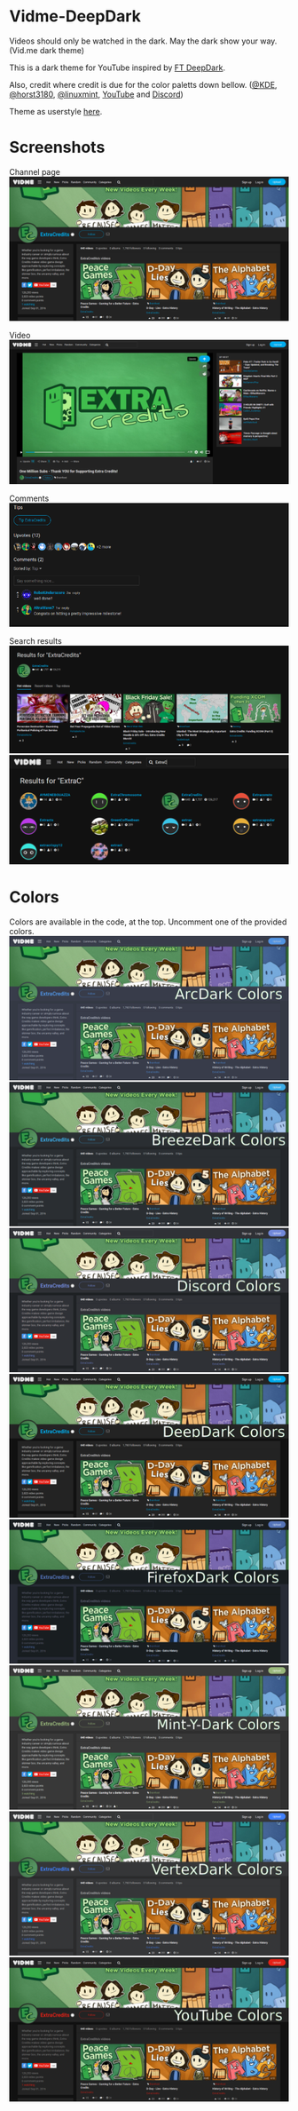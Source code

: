# Vidme-DeepDark
Videos should only be watched in the dark. May the dark show your way. (Vid.me dark theme) 

This is a dark theme for YouTube inspired by [FT DeepDark](https://addons.mozilla.org/en-US/firefox/addon/ft-deepdark/?src=search).

Also, credit where credit is due for the color paletts down bellow. ([@KDE](https://github.com/KDE), [@horst3180](https://github.com/horst3180), [@linuxmint](https://github.com/linuxmint), [YouTube](https://www.youtube.com/) and [Discord](https://discordapp.com/))

Theme as userstyle [here](https://userstyles.org/styles/146161/vidme-deepdark).

# Screenshots
Channel page
![alt tag](https://raw.githubusercontent.com/RaitaroH/Vidme-DeepDark/master/Images/ChannelPage.png)

Video
![alt tag](https://raw.githubusercontent.com/RaitaroH/Vidme-DeepDark/master/Images/Video.png)

Comments
![alt tag](https://raw.githubusercontent.com/RaitaroH/Vidme-DeepDark/master/Images/Comments.png)

Search results
![alt tag](https://raw.githubusercontent.com/RaitaroH/Vidme-DeepDark/master/Images/SearchResults1.png)
![alt tag](https://raw.githubusercontent.com/RaitaroH/Vidme-DeepDark/master/Images/SearchResults2.png)

# Colors
Colors are available in the code, at the top. Uncomment one of the provided colors.
![alt tag](https://raw.githubusercontent.com/RaitaroH/Vidme-DeepDark/master/Images/ArcDarkColors.png)
![alt tag](https://raw.githubusercontent.com/RaitaroH/Vidme-DeepDark/master/Images/BreezeColors.png)
![alt tag](https://raw.githubusercontent.com/RaitaroH/Vidme-DeepDark/master/Images/DiscordColors.png)
![alt tag](https://raw.githubusercontent.com/RaitaroH/Vidme-DeepDark/master/Images/DeepDarkColors.png)
![alt tag](https://raw.githubusercontent.com/RaitaroH/Vidme-DeepDark/master/Images/FirefoxColors.png)
![alt tag](https://raw.githubusercontent.com/RaitaroH/Vidme-DeepDark/master/Images/Mint-Y-DarkColors.png)
![alt tag](https://raw.githubusercontent.com/RaitaroH/Vidme-DeepDark/master/Images/VertexColors.png)
![alt tag](https://raw.githubusercontent.com/RaitaroH/Vidme-DeepDark/master/Images/YouTubeColors.png)
